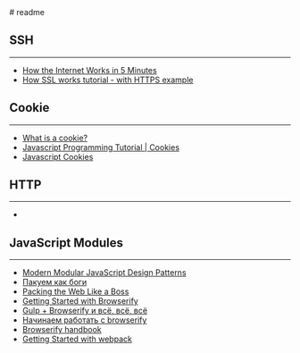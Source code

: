   <meta charset="UTF-8">
# readme

## SSH
------------------------------------------------
* [How the Internet Works in 5 Minutes](https://youtu.be/7_LPdttKXPc)
* [How SSL works tutorial - with HTTPS example](https://youtu.be/iQsKdtjwtYI)

## Cookie
------------------------------------------------
* [What is a cookie?](https://youtu.be/I01XMRo2ESg)
* [Javascript Programming Tutorial | Cookies](https://youtu.be/Sl0K7gCEIkY)
* [Javascript Cookies](https://youtu.be/4AAtAULSUXU?t=8m28s)

## HTTP
------------------------------------------------
* 

## JavaScript Modules
------------------------------------------------
* [Modern Modular JavaScript Design Patterns](https://goo.gl/JxTKaR)
* [Пакуем как боги](http://frontender.info/packing-the-web-like-a-boss/)
* [Packing the Web Like a Boss ](http://goo.gl/4Yv3et)
* [Getting Started with Browserify](https://goo.gl/iWAKN7)
* [Gulp + Browserify и всё, всё, всё](http://goo.gl/aE6zz4)
* [Начинаем работать с browserify](https://habrahabr.ru/post/224825)
* [Browserify handbook](https://github.com/substack/browserify-handbook)
* [Getting Started with webpack](https://www.youtube.com/watch?v=TaWKUpahFZM)